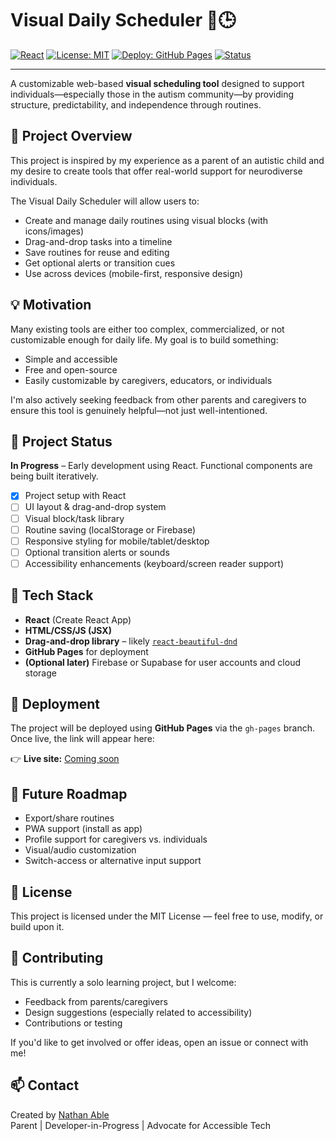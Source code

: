# Visual Daily Scheduler 🧩🕒

[![React](https://img.shields.io/badge/Framework-React-blue.svg)](https://reactjs.org/)
[![License: MIT](https://img.shields.io/badge/License-MIT-yellow.svg)](https://opensource.org/licenses/MIT)
[![Deploy: GitHub Pages](https://img.shields.io/badge/Deploy-GitHub%20Pages-brightgreen)](https://vader941.github.io) <!-- Update with the actual project URL once live -->
[![Status](https://img.shields.io/badge/Status-In_Progress-orange)]()

---

A customizable web-based **visual scheduling tool** designed to support individuals—especially those in the autism community—by providing structure, predictability, and independence through routines.

## 🌟 Project Overview

This project is inspired by my experience as a parent of an autistic child and my desire to create tools that offer real-world support for neurodiverse individuals.

The Visual Daily Scheduler will allow users to:
- Create and manage daily routines using visual blocks (with icons/images)
- Drag-and-drop tasks into a timeline
- Save routines for reuse and editing
- Get optional alerts or transition cues
- Use across devices (mobile-first, responsive design)

## 💡 Motivation

Many existing tools are either too complex, commercialized, or not customizable enough for daily life. My goal is to build something:

- Simple and accessible
- Free and open-source
- Easily customizable by caregivers, educators, or individuals

I'm also actively seeking feedback from other parents and caregivers to ensure this tool is genuinely helpful—not just well-intentioned.

## 🚧 Project Status

**In Progress** – Early development using React. Functional components are being built iteratively.

- [x] Project setup with React
- [ ] UI layout & drag-and-drop system
- [ ] Visual block/task library
- [ ] Routine saving (localStorage or Firebase)
- [ ] Responsive styling for mobile/tablet/desktop
- [ ] Optional transition alerts or sounds
- [ ] Accessibility enhancements (keyboard/screen reader support)

## 🔧 Tech Stack

- **React** (Create React App)
- **HTML/CSS/JS (JSX)**
- **Drag-and-drop library** – likely [`react-beautiful-dnd`](https://github.com/atlassian/react-beautiful-dnd)
- **GitHub Pages** for deployment
- **(Optional later)** Firebase or Supabase for user accounts and cloud storage

## 🚀 Deployment

The project will be deployed using **GitHub Pages** via the `gh-pages` branch. Once live, the link will appear here:

👉 **Live site:** [Coming soon](https://vader941.github.io)

## 📱 Future Roadmap

- Export/share routines
- PWA support (install as app)
- Profile support for caregivers vs. individuals
- Visual/audio customization
- Switch-access or alternative input support

## 🧠 License

This project is licensed under the MIT License — feel free to use, modify, or build upon it.

## 🤝 Contributing

This is currently a solo learning project, but I welcome:
- Feedback from parents/caregivers
- Design suggestions (especially related to accessibility)
- Contributions or testing

If you'd like to get involved or offer ideas, open an issue or connect with me!

## 📫 Contact

Created by [Nathan Able](https://github.com/Vader941)  
Parent | Developer-in-Progress | Advocate for Accessible Tech
